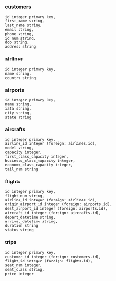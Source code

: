 ### customers

    id integer primary key,
    first_name string,
    last_name string,
    email string,
    phone string,
    id_num string,
    dob string,
    address string

### airlines

    id integer primary key,
    name string,
    country string

### airports

    id integer primary key,
    name string,
    iata string,
    city string,
    state string

### aircrafts

    id integer primary key,
    airline_id integer (foreign: airlines.id),
    model string,
    capacity integer,
    first_class_capacity integer,
    business_class_capacity integer,
    economy_class_capacity integer,
    tail_num string

### flights

    id integer primary key,
    flight_num string,
    airline_id integer (foreign: airlines.id),
    origin_airport_id integer (foreign: airports.id),
    dest_airport_id integer (foreign: airports.id),
    aircraft_id integer (foreign: aircrafts.id),
    depart_datetime string,
    arrival_datetime string,
    duration string,
    status string

### trips

    id integer primary key,
    customer_id integer (foreign: customers.id),
    flight_id integer (foreign: flights.id),
    seat_num integer,
    seat_class string,
    price integer
